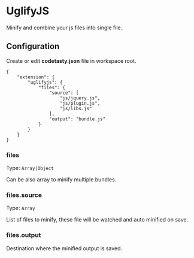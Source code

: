 # UglifyJS

Minify and combine your js files into single file.

## Configuration

Create or edit **codetasty.json** file in workspace root.

```
{
	"extension": {
		"uglifyjs": {
			"files": {
				"source": [
					"js/jquery.js",
					"js/plugin.js",
					"js/libs.js"
				],
				"output": "bundle.js"
			}
		}
	}
}
```

### files
Type: `Array|Object`

Can be also array to minify multiple bundles.

### files.source
Type: `Array`

List of files to minify, these file will be watched and auto minified on save.

### files.output
Destination where the minified output is saved.